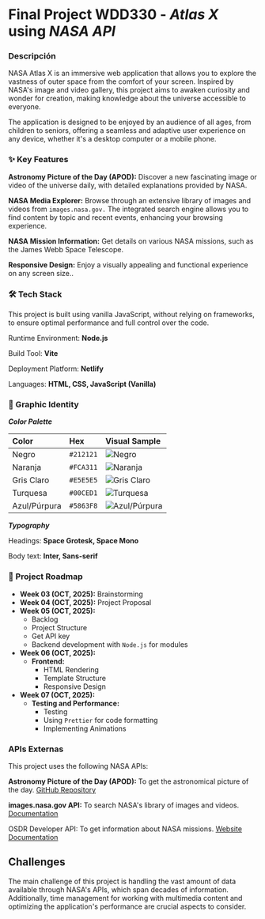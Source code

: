 # Final Project WDD330 - *Atlas X* using *NASA API*

### Descripción

NASA Atlas X is an immersive web application that allows you to explore the vastness of outer space from the comfort of your screen. Inspired by NASA's image and video gallery, this project aims to awaken curiosity and wonder for creation, making knowledge about the universe accessible to everyone.

The application is designed to be enjoyed by an audience of all ages, from children to seniors, offering a seamless and adaptive user experience on any device, whether it's a desktop computer or a mobile phone.

### ✨ Key Features

**Astronomy Picture of the Day (APOD):** Discover a new fascinating image or video of the universe daily, with detailed explanations provided by NASA.

**NASA Media Explorer:** Browse through an extensive library of images and videos from `images.nasa.gov.` The integrated search engine allows you to find content by topic and recent events, enhancing your browsing experience.

**NASA Mission Information:** Get details on various NASA missions, such as the James Webb Space Telescope.

**Responsive Design:** Enjoy a visually appealing and functional experience on any screen size..


### 🛠️ Tech Stack

This project is built using vanilla JavaScript, without relying on frameworks, to ensure optimal performance and full control over the code.

Runtime Environment: **Node.js**

Build Tool: **Vite**

Deployment Platform: **Netlify**

Languages: **HTML, CSS, JavaScript (Vanilla)**

### 🎨 Graphic Identity
***Color Palette***

| Color      | Hex       | Visual Sample                                        |
| :--------- | :-------- | :--------------------------------------------------- |
| Negro      | `#212121` | ![Negro](https://placehold.co/15x15/212121/212121.png) |
| Naranja    | `#FCA311` | ![Naranja](https://placehold.co/15x15/FCA311/FCA311.png) |
| Gris Claro | `#E5E5E5` | ![Gris Claro](https://placehold.co/15x15/E5E5E5/E5E5E5.png) |
| Turquesa   | `#00CED1` | ![Turquesa](https://placehold.co/15x15/00CED1/00CED1.png) |
| Azul/Púrpura | `#5863F8` | ![Azul/Púrpura](https://placehold.co/15x15/5863F8/5863F8.png) |

***Typography***

Headings: **Space Grotesk, Space Mono**

Body text: **Inter, Sans-serif**


### 🚀 Project Roadmap

* **Week 03 (OCT, 2025):** Brainstorming
* **Week 04 (OCT, 2025):** Project Proposal
* **Week 05 (OCT, 2025):**
    * Backlog
    * Project Structure
    * Get API key
    * Backend development with `Node.js` for modules
* **Week 06 (OCT, 2025):**
    * **Frontend:**
        * HTML Rendering
        * Template Structure
        * Responsive Design
* **Week 07 (OCT, 2025):**
    * **Testing and Performance:**
        * Testing
        * Using `Prettier` for code formatting
        * Implementing Animations

### APIs Externas
This project uses the following NASA APIs:

**Astronomy Picture of the Day (APOD):** To get the astronomical picture of the day. [GitHub Repository](https://github.com/nasa/apod-api)

**images.nasa.gov API:** To search NASA's library of images and videos. [Documentation](https://images.nasa.gov/docs/images.nasa.gov_api_docs.pdf)

OSDR Developer API: To get information about NASA missions. [Website Documentation](https://www.nasa.gov/reference/osdr-developer-api/)

## Challenges
The main challenge of this project is handling the vast amount of data available through NASA's APIs, which span decades of information. Additionally, time management for working with multimedia content and optimizing the application's performance are crucial aspects to consider.
